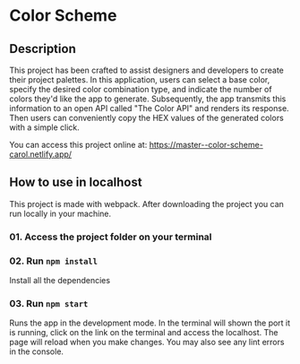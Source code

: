 # Color Scheme 

## Description

This project has been crafted to assist designers and developers to create their project palettes. In this application, users can select a base color, specify the desired color combination type, and indicate the number of colors they'd like the app to generate. Subsequently, the app transmits this information to an open API called "The Color API" and renders its response. Then users can conveniently copy the HEX values of the generated colors with a simple click.

You can access this project online at: https://master--color-scheme-carol.netlify.app/

## How to use in localhost

This project is made with webpack. After downloading the project you can run locally in your machine. 

### 01. Access the project folder on your terminal

### 02. Run `npm install`
Install all the dependencies

### 03. Run `npm start`
Runs the app in the development mode.
In the terminal will shown the port it is running, click on the link on the terminal and access the localhost.
The page will reload when you make changes.
You may also see any lint errors in the console.
